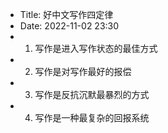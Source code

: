 - Title: 好中文写作四定律
- Date: 2022-11-02 23:30
- 1. 写作是进入写作状态的最佳方式
- 2. 写作是对写作最好的报偿
- 3. 写作是反抗沉默最暴烈的方式
- 4. 写作是一种最复杂的回报系统

